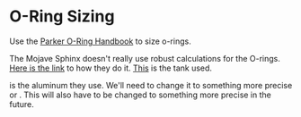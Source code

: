 # O-Ring Sizing

Use the [Parker O-Ring Handbook](o-ring-sizing/ORD-5700.pdf) to size o-rings.

The Mojave Sphinx doesn't really use robust calculations for the O-rings. [Here is the link](https://www.halfcatrocketry.com/o-ring-design) to how they do it. [This](https://www.mcmaster.com/9056K42/) is the tank used.

 is the aluminum they use. We'll need to change it to something more precise or . This will also have to be changed to something more precise in the future.